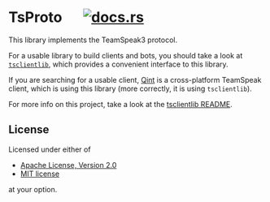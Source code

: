 # TsProto &emsp; [![docs.rs](https://docs.rs/tsproto/badge.svg)](https://docs.rs/tsproto)
This library implements the TeamSpeak3 protocol.

For a usable library to build clients and bots, you should take a look at
[`tsclientlib`](https://github.com/ReSpeak/tsclientlib), which provides a
convenient interface to this library.

If you are searching for a usable client, [Qint](https://github.com/ReSpeak/Qint)
is a cross-platform TeamSpeak client, which is using this library (more
correctly, it is using `tsclientlib`).

For more info on this project, take a look at the
[tsclientlib README](https://github.com/ReSpeak/tsclientlib).

## License
Licensed under either of

 * [Apache License, Version 2.0](LICENSE-APACHE)
 * [MIT license](LICENSE-MIT)

at your option.
